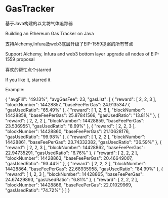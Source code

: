 # GasTracker

基于Java构建的以太坊气体追踪器

Building an Ethereum Gas Tracker on Java

支持Alchemy,Infura及web3底层升级了EIP-1559提案的所有节点

Support Alchemy, Infura and web3 bottom layer upgrade all nodes of EIP-1559 proposal

喜欢的帮忙点个starred

If you like it, starred it

Example:

{
    "avgFill": "49.13%",
    "avgGasFee": 23,
    "gasList": [
        {
            "reward": [
                2,
                2,
                3
            ],
            "blockNumber": 14428857,
            "baseFeePerGas": 24.91353477,
            "gasUsedRatio": "65.49%"
        },
        {
            "reward": [
                1,
                2,
                5
            ],
            "blockNumber": 14428858,
            "baseFeePerGas": 25.87841566,
            "gasUsedRatio": "13.81%"
        },
        {
            "reward": [
                2,
                2,
                2
            ],
            "blockNumber": 14428859,
            "baseFeePerGas": 23.5369551,
            "gasUsedRatio": "8.69%"
        },
        {
            "reward": [
                2,
                2,
                3
            ],
            "blockNumber": 14428860,
            "baseFeePerGas": 21.10628176,
            "gasUsedRatio": "99.98%"
        },
        {
            "reward": [
                1,
                2,
                2
            ],
            "blockNumber": 14428861,
            "baseFeePerGas": 23.74332382,
            "gasUsedRatio": "36.59%"
        },
        {
            "reward": [
                2,
                2,
                3
            ],
            "blockNumber": 14428862,
            "baseFeePerGas": 22.94735291,
            "gasUsedRatio": "6.76%"
        },
        {
            "reward": [
                2,
                2,
                2
            ],
            "blockNumber": 14428863,
            "baseFeePerGas": 20.46649007,
            "gasUsedRatio": "93.44%"
        },
        {
            "reward": [
                2,
                2,
                2
            ],
            "blockNumber": 14428864,
            "baseFeePerGas": 22.68935958,
            "gasUsedRatio": "84.99%"
        },
        {
            "reward": [
                1,
                2,
                3
            ],
            "blockNumber": 14428865,
            "baseFeePerGas": 24.67429893,
            "gasUsedRatio": "6.81%"
        },
        {
            "reward": [
                2,
                2,
                2
            ],
            "blockNumber": 14428866,
            "baseFeePerGas": 22.01029969,
            "gasUsedRatio": "74.72%"
        }
    ]
}